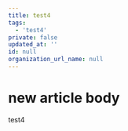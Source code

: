 ```yaml
---
title: test4
tags:
  - 'test4'
private: false
updated_at: ''
id: null
organization_url_name: null
---
```

# new article body
test4
